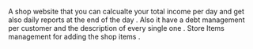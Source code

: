 A  shop website that you can calcualte your total income per day and get also daily reports at the end of the day . 
Also it have a debt management per customer and the description of every single one . 
Store Items management for adding the shop items . 
